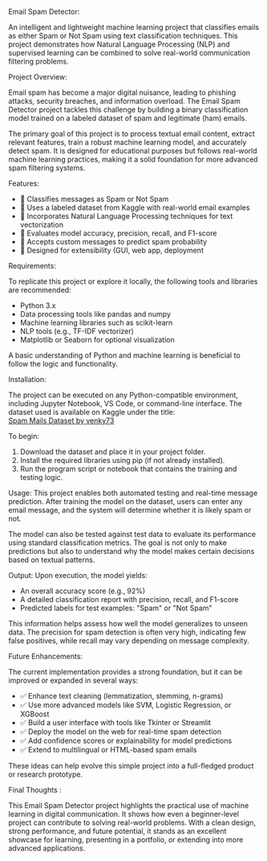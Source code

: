 Email Spam Detector:

An intelligent and lightweight machine learning project that classifies emails as either Spam or Not Spam using text classification techniques. This project demonstrates how Natural Language Processing (NLP) and supervised learning can be combined to solve real-world communication filtering problems.

Project Overview:

Email spam has become a major digital nuisance, leading to phishing attacks, security breaches, and information overload. The Email Spam Detector project tackles this challenge by building a binary classification model trained on a labeled dataset of spam and legitimate (ham) emails. 

The primary goal of this project is to process textual email content, extract relevant features, train a robust machine learning model, and accurately detect spam. It is designed for educational purposes but follows real-world machine learning practices, making it a solid foundation for more advanced spam filtering systems.

Features:

- 🔹 Classifies messages as Spam or Not Spam
- 🔹 Uses a labeled dataset from Kaggle with real-world email examples
- 🔹 Incorporates Natural Language Processing techniques for text vectorization
- 🔹 Evaluates model accuracy, precision, recall, and F1-score
- 🔹 Accepts custom messages to predict spam probability
- 🔹 Designed for extensibility (GUI, web app, deployment

Requirements:

To replicate this project or explore it locally, the following tools and libraries are recommended:

- Python 3.x
- Data processing tools like pandas and numpy
- Machine learning libraries such as scikit-learn
- NLP tools (e.g., TF-IDF vectorizer)
- Matplotlib or Seaborn for optional visualization

A basic understanding of Python and machine learning is beneficial to follow the logic and functionality.

Installation:

The project can be executed on any Python-compatible environment, including Jupyter Notebook, VS Code, or command-line interface. The dataset used is available on Kaggle under the title:  
[Spam Mails Dataset by venky73](https://www.kaggle.com/datasets/venky73/spam-mails-dataset)

To begin:
1. Download the dataset and place it in your project folder.
2. Install the required libraries using pip (if not already installed).
3. Run the program script or notebook that contains the training and testing logic.

Usage:
This project enables both automated testing and real-time message prediction. After training the model on the dataset, users can enter any email message, and the system will determine whether it is likely spam or not.

The model can also be tested against test data to evaluate its performance using standard classification metrics. The goal is not only to make predictions but also to understand why the model makes certain decisions based on textual patterns.

Output:
Upon execution, the model yields:

- An overall accuracy score (e.g., 92%)
- A detailed classification report with precision, recall, and F1-score
- Predicted labels for test examples: "Spam" or "Not Spam"

This information helps assess how well the model generalizes to unseen data. The precision for spam detection is often very high, indicating few false positives, while recall may vary depending on message complexity.

Future Enhancements:

The current implementation provides a strong foundation, but it can be improved or expanded in several ways:

- ✅ Enhance text cleaning (lemmatization, stemming, n-grams)
- ✅ Use more advanced models like SVM, Logistic Regression, or XGBoost
- ✅ Build a user interface with tools like Tkinter or Streamlit
- ✅ Deploy the model on the web for real-time spam detection
- ✅ Add confidence scores or explainability for model predictions
- ✅ Extend to multilingual or HTML-based spam emails

These ideas can help evolve this simple project into a full-fledged product or research prototype.

Final Thoughts :

This Email Spam Detector project highlights the practical use of machine learning in digital communication. It shows how even a beginner-level project can contribute to solving real-world problems. With a clean design, strong performance, and future potential, it stands as an excellent showcase for learning, presenting in a portfolio, or extending into more advanced applications.
